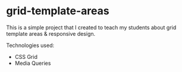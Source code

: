 # grid-template-areas

This is a simple project that I created to teach my students about grid template areas & responsive design.

Technologies used:

* CSS Grid
* Media Queries
